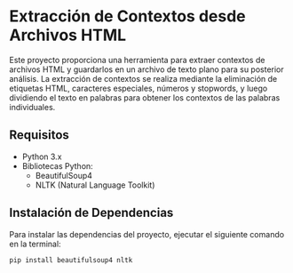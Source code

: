 # Extracción de Contextos desde Archivos HTML

Este proyecto proporciona una herramienta para extraer contextos de archivos HTML y guardarlos en un archivo de texto plano para su posterior análisis. 
La extracción de contextos se realiza mediante la eliminación de etiquetas HTML, caracteres especiales, números y stopwords, y luego dividiendo el texto en palabras para obtener los contextos de las palabras individuales.

## Requisitos

- Python 3.x
- Bibliotecas Python:
  - BeautifulSoup4
  - NLTK (Natural Language Toolkit)

## Instalación de Dependencias

Para instalar las dependencias del proyecto, ejecutar el siguiente comando en la terminal:

```bash
pip install beautifulsoup4 nltk

